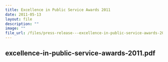 ```yaml
---
title: Excellence in Public Service Awards 2011
date: 2011-05-13
layout: file
description: ""
image: ""
file_url: /files/press-release---excellence-in-public-service-awards-2011.pdf
---
```

excellence-in-public-service-awards-2011.pdf
---